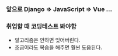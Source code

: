 ### 앞으로 Django => JavaScript => Vue ...

### 취업할 때 코딩테스트 봐야함
- 알고리즘은 안하면 잊어버린다.
- 조금이라도 복습을 해주면 훨씬 도움된다.

